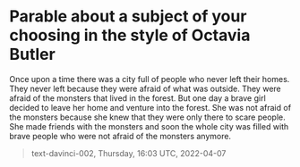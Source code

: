 # Parable about a subject of your choosing in the style of Octavia Butler


Once upon a time there was a city full of people who never left their homes. They never left because they were afraid of what was outside. They were afraid of the monsters that lived in the forest. But one day a brave girl decided to leave her home and venture into the forest. She was not afraid of the monsters because she knew that they were only there to scare people. She made friends with the monsters and soon the whole city was filled with brave people who were not afraid of the monsters anymore.

> text-davinci-002, Thursday, 16:03 UTC, 2022-04-07
